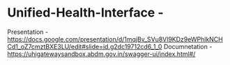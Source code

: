 # Unified-Health-Interface  -

Presentation - https://docs.google.com/presentation/d/1mqjBv_SVu8Vl9KDz9eWPhlkNCHCd1_oZ7cmztBXE3LU/edit#slide=id.g2dc19712cd6_1_0
Documnetation - https://uhigatewaysandbox.abdm.gov.in/swagger-ui/index.html#/

